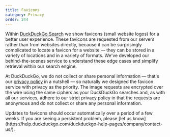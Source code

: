 ```yaml
---
title: Favicons
category: Privacy
order: 244
---
```


<p>
    Within <a href="https://duckduckgo.com">DuckDuckGo Search</a> we show favicons (small website logos) for a better user experience. These favicons are requested from our servers rather than from websites directly, because it can be surprisingly complicated to locate a favicon for a website — they can be stored in a variety of locations and in a variety of formats. We've developed our behind-the-scenes service to understand these edge cases and simplify retrieval within our search engine.
</p>

<p>
    At DuckDuckGo, we do not collect or share personal information — that's our <a href="https://duckduckgo.com/privacy">privacy policy</a> in a nutshell — so naturally we designed the favicon service with privacy as the priority. The image requests are encrypted over the wire using the same ciphers as your DuckDuckGo searches and, as with all our services, adhere to our strict privacy policy in that the requests are anonymous and do not collect or share any personal information.
</p>

<p>
     Updates to favicons should occur automatically over a period of a few weeks. If you are seeing a persistent problem, please [let us know](https://help.duckduckgo.com/duckduckgo-help-pages/company/contact-us/).
</p>
